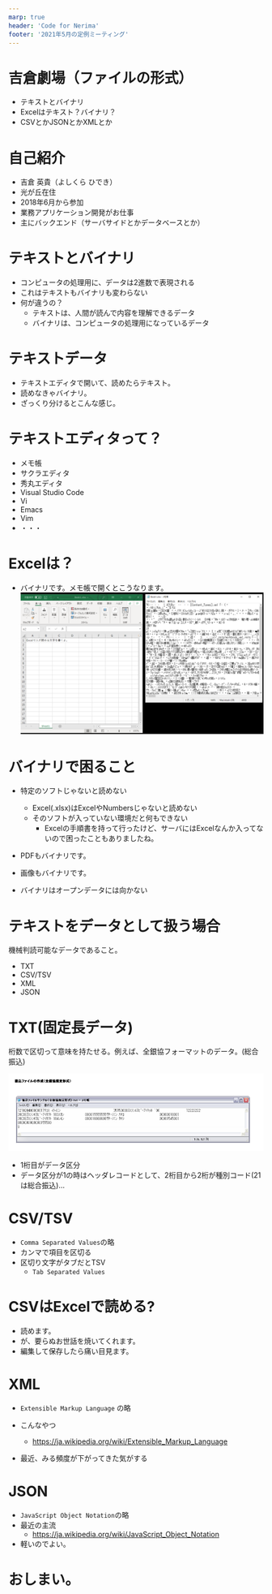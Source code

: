 ```yaml
---
marp: true
header: 'Code for Nerima'
footer: '2021年5月の定例ミーティング'
---
```

<!-- $theme: gaia -->
<!-- $size: 16:9 -->
<!-- page_number: true -->
<!-- paginate: true -->
<!-- headingDivider: 1 -->

# 吉倉劇場（ファイルの形式）

- テキストとバイナリ
- Excelはテキスト？バイナリ？
- CSVとかJSONとかXMLとか

# 自己紹介

- 吉倉 英貴（よしくら ひでき）
- 光が丘在住
- 2018年6月から参加
- 業務アプリケーション開発がお仕事
- 主にバックエンド（サーバサイドとかデータベースとか）


# テキストとバイナリ

- コンピュータの処理用に、データは2進数で表現される
- これはテキストもバイナリも変わらない
- 何が違うの？
    - テキストは、人間が読んで内容を理解できるデータ
    - バイナリは、コンピュータの処理用になっているデータ

# テキストデータ
- テキストエディタで開いて、読めたらテキスト。
- 読めなきゃバイナリ。
- ざっくり分けるとこんな感じ。



# テキストエディタって？
- メモ帳
- サクラエディタ
- 秀丸エディタ
- Visual Studio Code
- Vi
- Emacs
- Vim
- ・・・


# Excelは？
- バイナリです。メモ帳で開くとこうなります。
![height:400px](./images/memo.png)



# バイナリで困ること
- 特定のソフトじゃないと読めない
    - Excel(.xlsx)はExcelやNumbersじゃないと読めない
    - そのソフトが入っていない環境だと何もできない
        - Excelの手順書を持って行ったけど、サーバにはExcelなんか入ってないので困ったこともありましたね。

- PDFもバイナリです。
- 画像もバイナリです。
- バイナリはオープンデータには向かない

# テキストをデータとして扱う場合
機械判読可能なデータであること。

- TXT
- CSV/TSV
- XML
- JSON

# TXT(固定長データ)
桁数で区切って意味を持たせる。例えば、全銀協フォーマットのデータ。(総合振込)

![height:300px](./images/fixed_format.png)

- 1桁目がデータ区分
- データ区分が1の時はヘッダレコードとして、2桁目から2桁が種別コード(21は総合振込)…

# CSV/TSV
- `Comma Separated Values`の略
- カンマで項目を区切る
- 区切り文字がタブだとTSV
    - `Tab Separated Values`

# CSVはExcelで読める?
- 読めます。
- が、要らぬお世話を焼いてくれます。
- 編集して保存したら痛い目見ます。

# XML
- `Extensible Markup Language` の略
- こんなやつ
    - https://ja.wikipedia.org/wiki/Extensible_Markup_Language

- 最近、みる頻度が下がってきた気がする

# JSON
- `JavaScript Object Notation`の略
- 最近の主流
    - https://ja.wikipedia.org/wiki/JavaScript_Object_Notation
- 軽いのでよい。

# おしまい。
